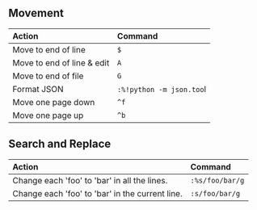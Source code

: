 ## Movement

| Action                     | Command                |
| :--                        | :--                    |
| Move to end of line        | `$`                    |
| Move to end of line & edit | `A`                    |
| Move to end of file        | `G`                    |
| Format JSON                | `:%!python -m json.too`l |
| Move one page down         | `^f`                   |
| Move one page up           | `^b`                   |

## Search and Replace
| Action                     | Command                |
| :--                        | :--                    |
|Change each 'foo' to 'bar' in all the lines.|`:%s/foo/bar/g`|
|Change each 'foo' to 'bar' in the current line.|`:s/foo/bar/g`|
